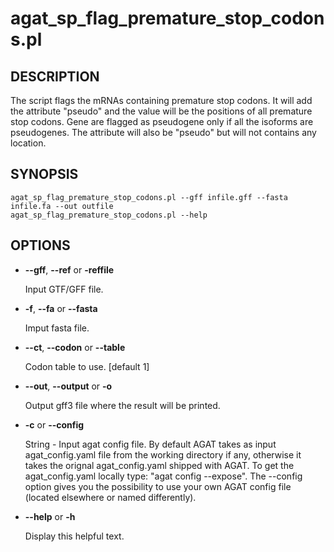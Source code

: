 # agat_sp_flag_premature_stop_codons.pl

## DESCRIPTION

The script flags the mRNAs containing premature stop codons.
It will add the attribute "pseudo" and the value will be the positions of all premature stop codons.
Gene are flagged as pseudogene only if all the isoforms are pseudogenes. The attribute
will also be "pseudo" but will not contains any location.

## SYNOPSIS

```
agat_sp_flag_premature_stop_codons.pl --gff infile.gff --fasta infile.fa --out outfile
agat_sp_flag_premature_stop_codons.pl --help
```

## OPTIONS

- **--gff**, **--ref** or **-reffile**

    Input GTF/GFF file.

- **-f**, **--fa** or **--fasta**

    Imput fasta file.

- **--ct**, **--codon** or **--table**

    Codon table to use. [default 1]

- **--out**, **--output** or **-o**

    Output gff3 file where the result will be printed.

- **-c** or **--config**

    String - Input agat config file. By default AGAT takes as input agat_config.yaml file from the working directory if any,
    otherwise it takes the orignal agat_config.yaml shipped with AGAT. To get the agat_config.yaml locally type: "agat config --expose".
    The --config option gives you the possibility to use your own AGAT config file (located elsewhere or named differently).

- **--help** or **-h**

    Display this helpful text.

